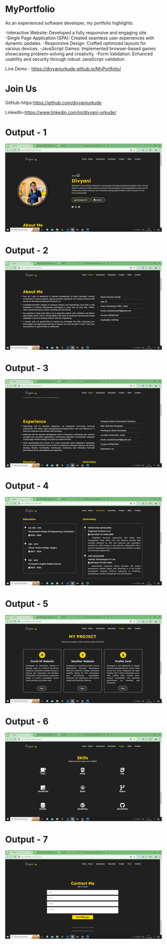 # MyPortfolio
As an experienced software developer, my portfolio highlights:

-Interactive Website: Developed a fully responsive and engaging site.<br>
-Single Page Application (SPA): Created seamless user experiences with dynamic updates.
-Responsive Design: Crafted optimized layouts for various devices.
-JavaScript Games: Implemented browser-based games showcasing problem-solving and creativity.
-Form Validation: Enhanced usability and security through robust JavaScript validation.


Live Demo - https://divyaniurkude.github.io/MyPortfolio/

# Join Us

GitHub-https:https://github.com/divyaniurkude

LinkedIn-https://www.linkedin.com/in/divyani-urkude/

# Output - 1

![Screenshot (1)](https://github.com/divyaniurkude/MyPortfolio/blob/main/MyPortfolio/Screenshot%20(1).png)

# Output - 2

![Screenshot (2)](https://github.com/divyaniurkude/MyPortfolio/blob/main/MyPortfolio/Screenshot%20(2).png)

# Output - 3

![Screenshot (3)](https://github.com/divyaniurkude/MyPortfolio/blob/main/MyPortfolio/Screenshot%20(3).png)


# Output - 4

![Screenshot (4)](https://github.com/divyaniurkude/MyPortfolio/blob/main/MyPortfolio/Screenshot%20(4).png)

# Output - 5

![Screenshot (5)](https://github.com/divyaniurkude/MyPortfolio/blob/main/MyPortfolio/Screenshot%20(5).png)

# Output - 6

![Screenshot (6)](https://github.com/divyaniurkude/MyPortfolio/blob/main/MyPortfolio/Screenshot%20(6).png)

# Output - 7

![Screenshot (7)](https://github.com/divyaniurkude/MyPortfolio/blob/main/MyPortfolio/Screenshot%20(7).png)
